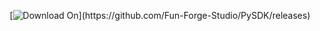 <div align="center">
  
  [![Download On](https://img.shields.io/badge/Download%20On-Github-rgb(0,150,255)?style=for-the-badge&logo=github&link=https://github.com/Fun-Forge-Studio/PySDK/releases)](https://github.com/Fun-Forge-Studio/PySDK/releases)
</div>
